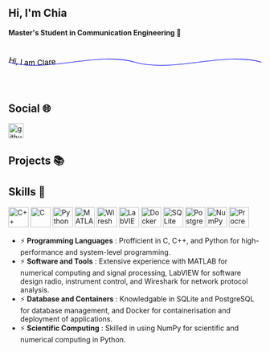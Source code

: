 ## Hi, I'm Chia

**Master's Student in Communication Engineering 📡**
<svg width="100%" height="200px" viewBox="0 0 1000 200" xmlns="http://www.w3.org/2000/svg">
  <path id="wavePath" fill="none" stroke="blue" stroke-width="2" d="M0,100 C150,150 350,50 500,100 C650,150 850,50 1000,100" />
  <text font-size="30" fill="black">
    <textPath href="#wavePath" startOffset="0%">
      Hi, I am Clare
    </textPath>
  </text>
  <animate xlink:href="#wavePath" attributeName="d" 
    from="M0,100 C150,150 350,50 500,100 C650,150 850,50 1000,100" 
    to="M0,100 C150,50 350,150 500,100 C650,50 850,150 1000,100" 
    dur="2s" repeatCount="indefinite" />
</svg>


## Social 🌐
<p align="left">
  <a href="https://github.com/yourusername" target="blank">
  <img align="center" src="https://cdn.jsdelivr.net/npm/simple-icons@3.0.1/icons/github.svg" alt="github" height="30" width="30" />
  </a>
</p>




## Projects 📚



## Skills 🚀
<p align="left">
  <img src="https://upload.wikimedia.org/wikipedia/commons/1/18/ISO_C%2B%2B_Logo.svg" alt="C++" height="40" width="40" />
  <img src="https://upload.wikimedia.org/wikipedia/commons/1/19/C_Logo.png" alt="C" height="40" width="40" />
  <img src="https://upload.wikimedia.org/wikipedia/commons/c/c3/Python-logo-notext.svg" alt="Python" height="40" width="40" />
  <img src="https://upload.wikimedia.org/wikipedia/commons/2/21/Matlab_Logo.png" alt="MATLAB" height="40" width="40" />
  <img src="https://upload.wikimedia.org/wikipedia/commons/c/c6/Wireshark_icon_new.png" alt="Wireshark" height="40" width="40" />
  <img src="https://cdn.worldvectorlogo.com/logos/national-instruments-labview.svg" alt="LabVIEW" height="40" width="40" />
  <img src="https://www.docker.com/wp-content/uploads/2022/03/Moby-logo.png" alt="Docker" height="40" width="40" />
  <img src="https://upload.wikimedia.org/wikipedia/commons/9/97/Sqlite-square-icon.svg" alt="SQLite" height="40" width="40" />
  <img src="https://upload.wikimedia.org/wikipedia/commons/2/29/Postgresql_elephant.svg" alt="PostgreSQL" height="40" width="40" />
  <img src="https://logosandtypes.com/wp-content/uploads/2024/02/numpy.svg" alt="NumPy" height="40" width="40" />
  <img src="https://upload.wikimedia.org/wikipedia/commons/d/de/Procreate-icon.png" alt="Procreate" height="40" width="40" />
</p>

- ⚡ **Programming Languages** : Profficient in C, C++, and Python for high-performance and system-level programming.
- ⚡ **Software and Tools** : Extensive experience with MATLAB for numerical computing and signal processing, LabVIEW for software design radio, instrument control, and Wireshark for network protocol analysis.
- ⚡ **Database and Containers** : Knowledgable in SQLite and PostgreSQL for database management, and Docker for containerisation and deployment of applications.
- ⚡ **Scientific Computing** : Skilled in using NumPy for scientific and numerical computing in Python.


